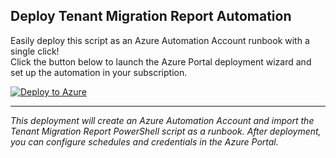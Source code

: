 ## Deploy Tenant Migration Report Automation

Easily deploy this script as an Azure Automation Account runbook with a single click!  
Click the button below to launch the Azure Portal deployment wizard and set up the automation in your subscription.

[![Deploy to Azure](https://aka.ms/deploytoazurebutton)](https://portal.azure.com/#create/Microsoft.Template/uri/https%3A%2F%2Fraw.githubusercontent.com%2FCody005%2Faz-script%2Fmain%2Fazuredeploy.json)

---

*This deployment will create an Azure Automation Account and import the Tenant Migration Report PowerShell script as a runbook. After deployment, you can configure schedules and credentials in the Azure Portal.*
